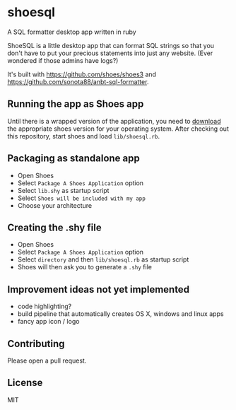 # shoesql
A SQL formatter desktop app written in ruby

ShoeSQL is a little desktop app that can format SQL strings so that you don't have to put your precious statements into just any website. (Ever wondered if those admins have logs?)

It's built with https://github.com/shoes/shoes3 and https://github.com/sonota88/anbt-sql-formatter.

## Running the app as Shoes app

Until there is a wrapped version of the application, you need to [download](http://shoesrb.com/downloads/) the appropriate shoes version for your operating system.
After checking out this repository, start shoes and load `lib/shoesql.rb`.

## Packaging as standalone app

- Open Shoes
- Select `Package A Shoes Application` option
- Select `lib.shy` as startup script
- Select `Shoes will be included with my app`
- Choose your architecture

## Creating the .shy file

- Open Shoes
- Select `Package A Shoes Application` option
- Select `directory` and then `lib/shoesql.rb` as startup script
- Shoes will then ask you to generate a `.shy` file

## Improvement ideas not yet implemented

- code highlighting?
- build pipeline that automatically creates OS X, windows and linux apps
- fancy app icon / logo

## Contributing

Please open a pull request.

## License

MIT
